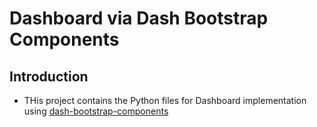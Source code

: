 # Dashboard via Dash Bootstrap Components
## Introduction
* THis project contains the Python files for Dashboard implementation using [dash-bootstrap-components](https://dash-bootstrap-components.opensource.faculty.ai/)
